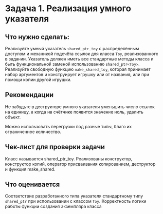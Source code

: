 # Задача 1. Реализация умного указателя

## Что нужно сделать:

Реализуйте умный указатель `shared_ptr_toy` с распределённым доступом и механикой подсчёта ссылок для класса `Toy`,
реализованного в задании. Указатель должен иметь все стандартные методы класса и быть функциональной заменой
использованию `shared_ptr<Toy>`.
Реализуйте свободную функцию `make_shared_toy`, которая принимает набор аргументов и конструирует игрушку или от
названия, или при помощи копии другой игрушки.

## Рекомендации

Не забудьте в деструкторе умного указателя уменьшить число ссылок на единицу, а когда на счётчике появится значение
ноль, удалить объект.

Можно использовать перегрузки под разные типы, благо их ограниченное количество.

## Чек-лист для проверки задачи

Класс называется shared_ptr_toy.
Реализованы конструктор, конструктор копий, оператор присваивания копированием, деструктор и функция make_shared.

## Что оценивается

Соответствие разработанного типа указателя стандартному типу `shared_ptr` при использовании с классом `Toy`.
Корректность логики работы функции создания экземпляра класса